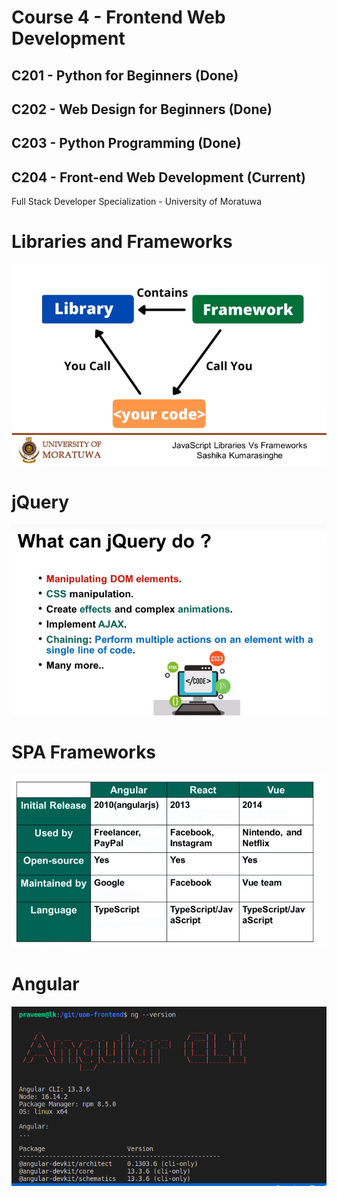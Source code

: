 # Course 4 -  Frontend Web Development

## C201 - Python for Beginners (Done)
## C202 - Web Design for Beginners (Done)
## C203 - Python Programming (Done)
## C204 - Front-end Web Development (Current)

Full Stack Developer Specialization - University of Moratuwa

# Libraries and Frameworks

![Lib or Framework](lib-frame.png)

# jQuery

![jQuery Can](jquery-can.png)

# SPA Frameworks

![SPAs](spa-frames.png)

# Angular

![Angular CLI](cli.png)
